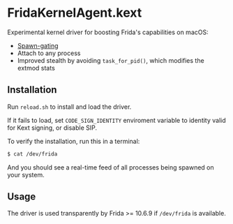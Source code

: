 # FridaKernelAgent.kext

Experimental kernel driver for boosting Frida's capabilities on macOS:

- [Spawn-gating](https://gist.github.com/oleavr/ae7bcbbb9179852a4731)
- Attach to any process
- Improved stealth by avoiding `task_for_pid()`, which modifies the extmod stats

## Installation

Run `reload.sh` to install and load the driver.

If it fails to load, set `CODE_SIGN_IDENTITY` enviroment variable to
identity valid for Kext signing, or disable SIP.

To verify the installation, run this in a terminal:

```sh
$ cat /dev/frida
```

And you should see a real-time feed of all processes being spawned on
your system.

## Usage

The driver is used transparently by Frida >= 10.6.9 if `/dev/frida` is
available.
